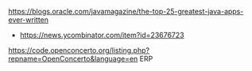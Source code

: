 https://blogs.oracle.com/javamagazine/the-top-25-greatest-java-apps-ever-written
* https://news.ycombinator.com/item?id=23676723

https://code.openconcerto.org/listing.php?repname=OpenConcerto&language=en ERP